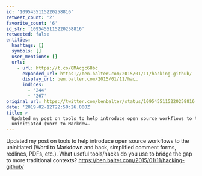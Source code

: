 ```yaml
---
id: '1095455115220258816'
retweet_count: '2'
favorite_count: '6'
id_str: '1095455115220258816'
retweeted: false
entities:
  hashtags: []
  symbols: []
  user_mentions: []
  urls:
    - url: https://t.co/8MAcgc68bc
      expanded_url: https://ben.balter.com/2015/01/11/hacking-github/
      display_url: ben.balter.com/2015/01/11/hac…
      indices:
        - '244'
        - '267'
original_url: https://twitter.com/benbalter/status/1095455115220258816
date: '2019-02-12T22:50:26.000Z'
title: >-
  Updated my post on tools to help introduce open source workflows to the
  uninitiated (Word to Markdow…
---
```


Updated my post on tools to help introduce open source workflows to the uninitiated (Word to Markdown and back, simplified comment forms, redlines, PDFs, etc.). What useful tools/hacks do you use to bridge the gap to more traditional contexts? https://ben.balter.com/2015/01/11/hacking-github/
